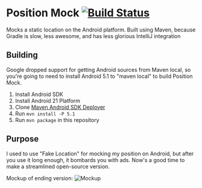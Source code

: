 # Position Mock [![Build Status](https://travis-ci.org/mitchhentges/position-mock.svg?branch=master)](https://travis-ci.org/mitchhentges/position-mock)

Mocks a static location on the Android platform.
Built using Maven, because Gradle is slow, less awesome, and has less glorious IntelliJ integration

## Building

Google dropped support for getting Android sources from Maven local, so you're going to need to install Android 5.1
to "maven local" to build Position Mock.

1. Install Android SDK
2. Install Android 21 Platform
3. Clone [Maven Android SDK Deployer](https://github.com/simpligility/maven-android-sdk-deployer)
4. Run `mvn install -P 5.1`
5. Run `mvn package` in this repository

## Purpose

I used to use "Fake Location" for mocking my position on Android, but after you use it long enough, it bombards
you with ads. Now's a good time to make a streamlined open-source version.

Mockup of ending version:
![Mockup](http://i.imgur.com/oDQr7JN.png)